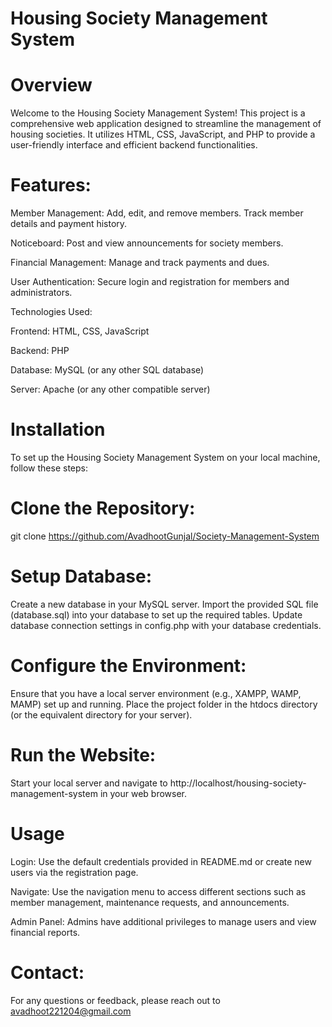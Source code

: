 # Housing Society Management System

# Overview
Welcome to the Housing Society Management System! This project is a comprehensive web application designed to streamline the management of housing societies. It utilizes HTML, CSS, JavaScript, and PHP to provide a user-friendly interface and efficient backend functionalities.

# Features:

Member Management: Add, edit, and remove members. Track member details and payment history.

Noticeboard: Post and view announcements for society members.

Financial Management: Manage and track payments and dues.

User Authentication: Secure login and registration for members and administrators.

Technologies Used:

Frontend: HTML, CSS, JavaScript

Backend: PHP

Database: MySQL (or any other SQL database)

Server: Apache (or any other compatible server)

# Installation

To set up the Housing Society Management System on your local machine, follow these steps:


# Clone the Repository: 

git clone 
https://github.com/AvadhootGunjal/Society-Management-System

# Setup Database:

Create a new database in your MySQL server.
Import the provided SQL file (database.sql) into your database to set up the required tables.
Update database connection settings in config.php with your database credentials.

# Configure the Environment:

Ensure that you have a local server environment (e.g., XAMPP, WAMP, MAMP) set up and running.
Place the project folder in the htdocs directory (or the equivalent directory for your server).

# Run the Website:

Start your local server and navigate to http://localhost/housing-society-management-system in your web browser.

# Usage

Login: Use the default credentials provided in README.md or create new users via the registration page.

Navigate: Use the navigation menu to access different sections such as member management, maintenance requests, and announcements.

Admin Panel: Admins have additional privileges to manage users and view financial reports.

# Contact:

For any questions or feedback, please reach out to avadhoot221204@gmail.com

